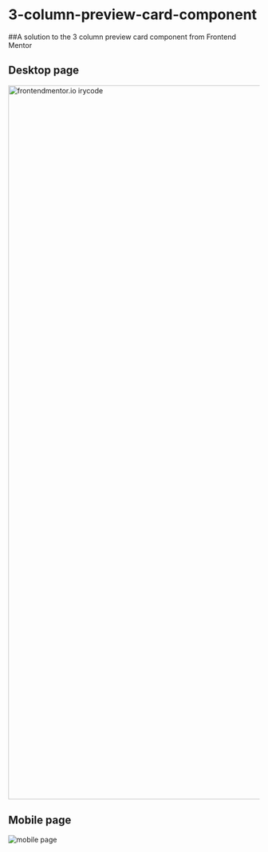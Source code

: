 # 3-column-preview-card-component
##A solution to the 3 column preview card component from Frontend Mentor

## Desktop page
<img width="1432" alt="frontendmentor.io irycode" src="https://user-images.githubusercontent.com/86270481/222980287-37af44c6-cbe1-40ec-a7da-745f05b67e91.png">

## Mobile page
![mobile page](https://user-images.githubusercontent.com/86270481/222980330-f1e11f7c-ce99-4c58-86ba-2d23f1ac585c.png)
